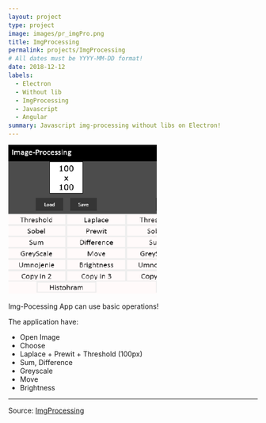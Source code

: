 ```yaml
---
layout: project
type: project
image: images/pr_imgPro.png
title: ImgProcessing
permalink: projects/ImgProcessing
# All dates must be YYYY-MM-DD format!
date: 2018-12-12
labels:
  - Electron
  - Without lib
  - ImgProcessing
  - Javascript
  - Angular
summary: Javascript img-processing without libs on Electron!
---
```


<img class="ui medium left floated rounded image" src="../images/pr_imgPro.png">

Img-Pocessing App can use basic operations!

The application have:
  - Open Image
  - Choose
  - Laplace + Prewit + Threshold (100px)
  - Sum, Difference
  - Greyscale
  - Move
  - Brightness

<hr>

Source: <a href="https://github.com/Barklim/Electron-img-processing"><i class="large github icon "></i>ImgProcessing</a>
